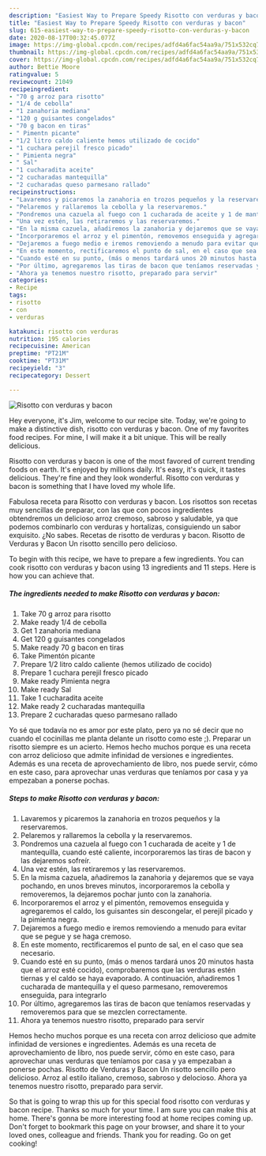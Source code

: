 ```yaml
---
description: "Easiest Way to Prepare Speedy Risotto con verduras y bacon"
title: "Easiest Way to Prepare Speedy Risotto con verduras y bacon"
slug: 615-easiest-way-to-prepare-speedy-risotto-con-verduras-y-bacon
date: 2020-08-17T00:32:45.077Z
image: https://img-global.cpcdn.com/recipes/adfd4a6fac54aa9a/751x532cq70/risotto-con-verduras-y-bacon-foto-principal.jpg
thumbnail: https://img-global.cpcdn.com/recipes/adfd4a6fac54aa9a/751x532cq70/risotto-con-verduras-y-bacon-foto-principal.jpg
cover: https://img-global.cpcdn.com/recipes/adfd4a6fac54aa9a/751x532cq70/risotto-con-verduras-y-bacon-foto-principal.jpg
author: Bettie Moore
ratingvalue: 5
reviewcount: 21049
recipeingredient:
- "70 g arroz para risotto"
- "1/4 de cebolla"
- "1 zanahoria mediana"
- "120 g guisantes congelados"
- "70 g bacon en tiras"
- " Pimentn picante"
- "1/2 litro caldo caliente hemos utilizado de cocido"
- "1 cuchara perejil fresco picado"
- " Pimienta negra"
- " Sal"
- "1 cucharadita aceite"
- "2 cucharadas mantequilla"
- "2 cucharadas queso parmesano rallado"
recipeinstructions:
- "Lavaremos y picaremos la zanahoria en trozos pequeños y la reservaremos."
- "Pelaremos y rallaremos la cebolla y la reservaremos."
- "Pondremos una cazuela al fuego con 1 cucharada de aceite y 1 de mantequilla, cuando esté caliente, incorporaremos las tiras de bacon y las dejaremos sofreír."
- "Una vez estén, las retiraremos y las reservaremos."
- "En la misma cazuela, añadiremos la zanahoria y dejaremos que se vaya pochando, en unos breves minutos, incorporaremos la cebolla y removeremos, la dejaremos pochar junto con la zanahoria."
- "Incorporaremos el arroz y el pimentón, removemos enseguida y agregaremos el caldo, los guisantes sin descongelar, el perejil picado y la pimienta negra."
- "Dejaremos a fuego medio e iremos removiendo a menudo para evitar que se pegue y se haga cremoso."
- "En este momento, rectificaremos el punto de sal, en el caso que sea necesario."
- "Cuando esté en su punto, (más o menos tardará unos 20 minutos hasta que el arroz esté cocido), comprobaremos que las verduras estén tiernas y el caldo se haya evaporado. A continuación, añadiremos 1 cucharada de mantequilla y el queso parmesano, removeremos enseguida, para integrarlo"
- "Por último, agregaremos las tiras de bacon que teníamos reservadas y removeremos para que se mezclen correctamente."
- "Ahora ya tenemos nuestro risotto, preparado para servir"
categories:
- Recipe
tags:
- risotto
- con
- verduras

katakunci: risotto con verduras 
nutrition: 195 calories
recipecuisine: American
preptime: "PT21M"
cooktime: "PT31M"
recipeyield: "3"
recipecategory: Dessert

---
```



![Risotto con verduras y bacon](https://img-global.cpcdn.com/recipes/adfd4a6fac54aa9a/751x532cq70/risotto-con-verduras-y-bacon-foto-principal.jpg)

Hey everyone, it's Jim, welcome to our recipe site. Today, we're going to make a distinctive dish, risotto con verduras y bacon. One of my favorites food recipes. For mine, I will make it a bit unique. This will be really delicious.

Risotto con verduras y bacon is one of the most favored of current trending foods on earth. It's enjoyed by millions daily. It's easy, it's quick, it tastes delicious. They're fine and they look wonderful. Risotto con verduras y bacon is something that I have loved my whole life.

Fabulosa receta para Risotto con verduras y bacon. Los risottos son recetas muy sencillas de preparar, con las que con pocos ingredientes obtendremos un delicioso arroz cremoso, sabroso y saludable, ya que podemos combinarlo con verduras y hortalizas, consiguiendo un sabor exquisito. ¿No sabes. Recetas de risotto de verduras y bacon. Risotto de Verduras y Bacon Un risotto sencillo pero delicioso.


To begin with this recipe, we have to prepare a few ingredients. You can cook risotto con verduras y bacon using 13 ingredients and 11 steps. Here is how you can achieve that.

<!--inarticleads1-->

##### The ingredients needed to make Risotto con verduras y bacon:

1. Take 70 g arroz para risotto
1. Make ready 1/4 de cebolla
1. Get 1 zanahoria mediana
1. Get 120 g guisantes congelados
1. Make ready 70 g bacon en tiras
1. Take  Pimentón picante
1. Prepare 1/2 litro caldo caliente (hemos utilizado de cocido)
1. Prepare 1 cuchara perejil fresco picado
1. Make ready  Pimienta negra
1. Make ready  Sal
1. Take 1 cucharadita aceite
1. Make ready 2 cucharadas mantequilla
1. Prepare 2 cucharadas queso parmesano rallado


Yo sé que todavía no es amor por este plato, pero ya no sé decir que no cuando el cocinillas me planta delante un risotto como este ;). Preparar un risotto siempre es un acierto. Hemos hecho muchos porque es una receta con arroz delicioso que admite infinidad de versiones e ingredientes. Además es una receta de aprovechamiento de libro, nos puede servir, cómo en este caso, para aprovechar unas verduras que teníamos por casa y ya empezaban a ponerse pochas. 

<!--inarticleads2-->

##### Steps to make Risotto con verduras y bacon:

1. Lavaremos y picaremos la zanahoria en trozos pequeños y la reservaremos.
1. Pelaremos y rallaremos la cebolla y la reservaremos.
1. Pondremos una cazuela al fuego con 1 cucharada de aceite y 1 de mantequilla, cuando esté caliente, incorporaremos las tiras de bacon y las dejaremos sofreír.
1. Una vez estén, las retiraremos y las reservaremos.
1. En la misma cazuela, añadiremos la zanahoria y dejaremos que se vaya pochando, en unos breves minutos, incorporaremos la cebolla y removeremos, la dejaremos pochar junto con la zanahoria.
1. Incorporaremos el arroz y el pimentón, removemos enseguida y agregaremos el caldo, los guisantes sin descongelar, el perejil picado y la pimienta negra.
1. Dejaremos a fuego medio e iremos removiendo a menudo para evitar que se pegue y se haga cremoso.
1. En este momento, rectificaremos el punto de sal, en el caso que sea necesario.
1. Cuando esté en su punto, (más o menos tardará unos 20 minutos hasta que el arroz esté cocido), comprobaremos que las verduras estén tiernas y el caldo se haya evaporado. A continuación, añadiremos 1 cucharada de mantequilla y el queso parmesano, removeremos enseguida, para integrarlo
1. Por último, agregaremos las tiras de bacon que teníamos reservadas y removeremos para que se mezclen correctamente.
1. Ahora ya tenemos nuestro risotto, preparado para servir


Hemos hecho muchos porque es una receta con arroz delicioso que admite infinidad de versiones e ingredientes. Además es una receta de aprovechamiento de libro, nos puede servir, cómo en este caso, para aprovechar unas verduras que teníamos por casa y ya empezaban a ponerse pochas. Risotto de Verduras y Bacon Un risotto sencillo pero delicioso. Arroz al estilo italiano, cremoso, sabroso y delocioso. Ahora ya tenemos nuestro risotto, preparado para servir. 

So that is going to wrap this up for this special food risotto con verduras y bacon recipe. Thanks so much for your time. I am sure you can make this at home. There's gonna be more interesting food at home recipes coming up. Don't forget to bookmark this page on your browser, and share it to your loved ones, colleague and friends. Thank you for reading. Go on get cooking!
